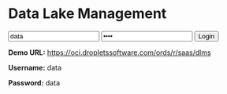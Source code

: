 <!DOCTYPE html>
<html lang="en">
<head>
  <meta charset="UTF-8">
</head>
<body>
  <div class="login-container">
    <h1>Data Lake Management</h1>
    <form action="https://oci.dropletssoftware.com/ords/r/saas/dlms" method="get" target="_blank">
      <input type="text" name="username" placeholder="Username" value="data" required>
      <input type="password" name="password" placeholder="Password" value="data" required>
      <button type="submit">Login</button>
    </form>
    <div class="info">
      <p><strong>Demo URL:</strong> <a href="https://oci.dropletssoftware.com/ords/r/saas/dlms" target="_blank">https://oci.dropletssoftware.com/ords/r/saas/dlms</a></p>
      <p><strong>Username:</strong> data</p>
      <p><strong>Password:</strong> data</p>
    </div>
  </div>
</body>
</html>
